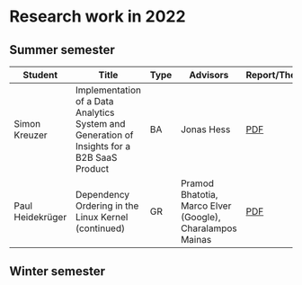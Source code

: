 # Research work in 2022

## Summer semester

| Student       | Title                                                        | Type | Advisors   | Report/Thesis                                                | Presentation                                                 |
| ------------- | ------------------------------------------------------------ | ---- | ---------- | ------------------------------------------------------------ | ------------------------------------------------------------ |
| Simon Kreuzer | Implementation of a Data Analytics System and Generation of Insights for a B2B SaaS Product | BA   | Jonas Hess | [PDF](summer/docs/bsc_kreuzer_implementation_of_a_data_analytics_system_and_generation_of_insights_for_a_b2b_saas_product.pdf) | [PDF](summer/talks/bsc_kreuzer_implementation_of_a_data_analytics_system_and_generation_of_insights_for_a_b2b_saas_product.pdf) |
| Paul Heidekrüger | Dependency Ordering in the Linux Kernel (continued) | GR | Pramod Bhatotia, Marco Elver (Google), Charalampos Mainas | [PDF](summer/docs/Paul_GR_DOitLk.pdf) | |

## Winter semester

